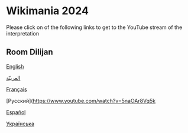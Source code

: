# Wikimania 2024

Please click on of the following links to get to the YouTube stream of the interpretation


## Room Dilijan

[English](https://www.youtube.com/watch?v=kZ_qfvcxNdc)

[العربيّة ](https://www.youtube.com/watch?v=nE3mHP1323g)

[Français](https://www.youtube.com/watch?v=pxiDmWEZqkQ) 

[Русский](https://www.youtube.com/watch?v=5naOAr8Vq5k 

[Español](https://www.youtube.com/watch?v=UA4-ambiquk) 

[Українська](https://www.youtube.com/watch?v=ZPGbhgQI_cM)
